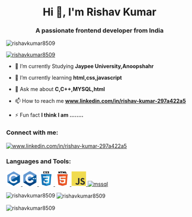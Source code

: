 <h1 align="center">Hi 👋, I'm Rishav Kumar</h1>
<h3 align="center">A passionate frontend developer from India</h3>

<p align="left"> <img src="https://komarev.com/ghpvc/?username=rishavkumar8509&label=Profile%20views&color=0e75b6&style=flat" alt="rishavkumar8509" /> </p>

<p align="left"> <a href="https://github.com/ryo-ma/github-profile-trophy"><img src="https://github-profile-trophy.vercel.app/?username=rishavkumar8509" alt="rishavkumar8509" /></a> </p>

- 🔭 I’m currently Studying **Jaypee University,Anoopshahr**

- 🌱 I’m currently learning **html,css,javascript**

- 💬 Ask me about **C,C++,MYSQL,html**

- 📫 How to reach me **www.linkedin.com/in/rishav-kumar-297a422a5**

- ⚡ Fun fact **I think I am ........**

<h3 align="left">Connect with me:</h3>
<p align="left">
<a href="https://linkedin.com/in/www.linkedin.com/in/rishav-kumar-297a422a5" target="blank"><img align="center" src="https://raw.githubusercontent.com/rahuldkjain/github-profile-readme-generator/master/src/images/icons/Social/linked-in-alt.svg" alt="www.linkedin.com/in/rishav-kumar-297a422a5" height="30" width="40" /></a>
</p>

<h3 align="left">Languages and Tools:</h3>
<p align="left"> <a href="https://www.cprogramming.com/" target="_blank" rel="noreferrer"> <img src="https://raw.githubusercontent.com/devicons/devicon/master/icons/c/c-original.svg" alt="c" width="40" height="40"/> </a> <a href="https://www.w3schools.com/cpp/" target="_blank" rel="noreferrer"> <img src="https://raw.githubusercontent.com/devicons/devicon/master/icons/cplusplus/cplusplus-original.svg" alt="cplusplus" width="40" height="40"/> </a> <a href="https://www.w3schools.com/css/" target="_blank" rel="noreferrer"> <img src="https://raw.githubusercontent.com/devicons/devicon/master/icons/css3/css3-original-wordmark.svg" alt="css3" width="40" height="40"/> </a> <a href="https://www.w3.org/html/" target="_blank" rel="noreferrer"> <img src="https://raw.githubusercontent.com/devicons/devicon/master/icons/html5/html5-original-wordmark.svg" alt="html5" width="40" height="40"/> </a> <a href="https://developer.mozilla.org/en-US/docs/Web/JavaScript" target="_blank" rel="noreferrer"> <img src="https://raw.githubusercontent.com/devicons/devicon/master/icons/javascript/javascript-original.svg" alt="javascript" width="40" height="40"/> </a> <a href="https://www.microsoft.com/en-us/sql-server" target="_blank" rel="noreferrer"> <img src="https://www.svgrepo.com/show/303229/microsoft-sql-server-logo.svg" alt="mssql" width="40" height="40"/> </a> </p>

<p><img align="left" src="https://github-readme-stats.vercel.app/api/top-langs?username=rishavkumar8509&show_icons=true&locale=en&layout=compact" alt="rishavkumar8509" /></p>

<p>&nbsp;<img align="center" src="https://github-readme-stats.vercel.app/api?username=rishavkumar8509&show_icons=true&locale=en" alt="rishavkumar8509" /></p>

<p><img align="center" src="https://github-readme-streak-stats.herokuapp.com/?user=rishavkumar8509&" alt="rishavkumar8509" /></p>
